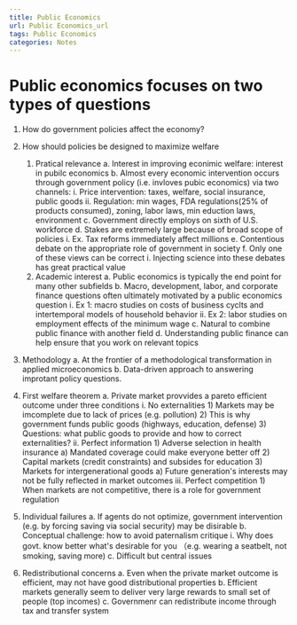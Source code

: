```yaml
---
title: Public Economics
url: Public Economics_url
tags: Public Economics
categories: Notes
---
```


# Public economics focuses on two types of questions 
1. How do government policies affect the economy?
2. How should policies be designed to maximize welfare



 	1. Pratical relevance
          	a. Interest in improving econimic welfare: interest in pubilc economics
          	b. Almost every economic intervention occurs through  government policy (i.e. invloves  pubic economics) via two channels:
          		i. Price intervention: taxes, welfare, social insurance, public goods
          		ii. Regulation: min wages, FDA regulations(25% of products consumed), zoning, labor laws, min eduction laws, environment
          	c. Government directly employs on sixth of U.S. workforce
          	d. Stakes are extremely large because of broad scope of policies
          		i. Ex. Tax reforms immediately affect millions
          	e. Contentious debate on the appropriate role of government in society
          	f. Only one of these views can be correct
          		i. Injecting science into these debates has great practical value
     2. Academic interest
        a. Public economics is typically the end point for many other subfields
        b. Macro, development, labor, and corporate finance questions often ultimately motivated by a public economics question
        	i. Ex 1: macro studies on costs of business cyclts and intertemporal models of household behavior
        	ii. Ex 2: labor studies on employment effects of the minimum wage
        c. Natural to combine public finance with another field
        d. Understanding public finance can help ensure that you work on relevant topics 

3. Methodology
	a. At the frontier of a methodological transformation in applied microeconomics
	b. Data-driven approach to answering improtant policy questions.

4. First welfare theorem
	a. Private market provvides a pareto efficient outcome under three conditions
		i. No externalities
			1) Markets may be imcomplete due to lack of prices (e.g. pollution)
			2) This is why government funds public goods (highways, education, defense)
			3) Questions: what public goods to provide and how to correct externalities?
		ii. Perfect information
			1) Adverse selection in health insurance
				a) Mandated coverage could make everyone better off
			2) Capital markets (credit constraints) and subsides for education
			3) Markets for intergenerational goods
				a) Future generation's interests may not be fully reflected in market outcomes
		iii. Perfect competition
			1) When markets are not competitive, there is a role for government regulation
5. Individual failures
	a. If agents do not optimize, government intervention (e.g. by forcing saving via social security) may be disirable
	b. Conceptual challenge: how to avoid paternalism critique
		i. Why does govt. know better what's desirable for you （e.g. wearing a seatbelt, not smoking, saving more)
	c. Difficult but central issues
6. Redistributional concerns
	a. Even when the private market outcome is efficient, may not have good distributional properties
	b. Efficient markets generally seem to deliver very large rewards to small set of people (top incomes)
	c. Governmenr can redistribute income through tax and transfer system